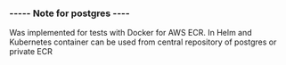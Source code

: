 ### ----- Note for postgres ----
Was implemented for tests with Docker for AWS ECR. In Helm and Kubernetes container can be used from central repository of postgres or private ECR
